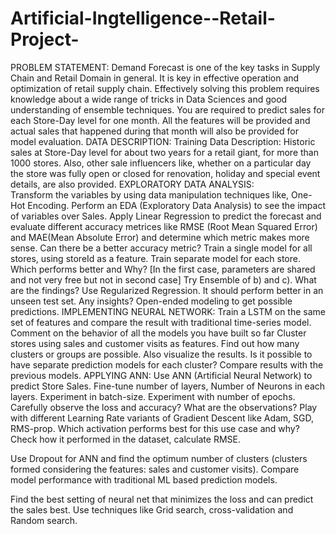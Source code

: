 # Artificial-Ingtelligence--Retail-Project-
PROBLEM STATEMENT: Demand Forecast is one of the key tasks in Supply Chain and Retail Domain in general. It is key in effective operation and optimization of retail supply chain. Effectively solving this problem requires knowledge about a wide range of tricks in Data Sciences and good understanding of ensemble techniques. You are required to predict sales for each Store-Day level for one month. All the features will be provided and actual sales that happened during that month will also be provided for model evaluation.
DATA DESCRIPTION: Training Data Description: Historic sales at Store-Day level for about two years for a retail giant, for more than 1000 stores. Also, other sale influencers like, whether on a particular day the store was fully open or closed for renovation, holiday and special event details, are also provided.
EXPLORATORY DATA ANALYSIS:  
Transform the variables by using data manipulation techniques like, One-Hot Encoding. 
Perform an EDA (Exploratory Data Analysis) to see the impact of variables over Sales.
Apply Linear Regression to predict the forecast and evaluate different accuracy metrices like RMSE (Root Mean Squared Error) and MAE(Mean Absolute Error) and determine which metric makes more sense. Can there be a better accuracy metric?
Train a single model for all stores, using storeId as a feature.
Train separate model for each store.
Which performs better and Why? [In the first case, parameters are shared and not very free but not in second case]
Try Ensemble of b) and c). What are the findings?
Use Regularized Regression. It should perform better in an unseen test set. Any insights?
Open-ended modeling to get possible predictions.
IMPLEMENTING NEURAL NETWORK:
Train a LSTM on the same set of features and compare the result with traditional time-series model.
Comment on the behavior of all the models you have built so far
Cluster stores using sales and customer visits as features. Find out how many clusters or groups are possible. Also visualize the results.
Is it possible to have separate prediction models for each cluster? Compare results with the previous models.
APPLYING ANN:
Use ANN (Artificial Neural Network) to predict Store Sales.
Fine-tune number of layers,
Number of Neurons in each layers.
Experiment in batch-size.
Experiment with number of epochs. Carefully observe the loss and accuracy? What are the observations?
Play with different  Learning Rate  variants of Gradient Descent like Adam, SGD, RMS-prop.
Which activation performs best for this use case and why?
Check how it performed in the dataset, calculate RMSE.

Use Dropout for ANN and find the optimum number of clusters (clusters formed considering the features: sales and customer visits). Compare model performance with traditional ML based prediction models. 

Find the best setting of neural net that minimizes the loss and can predict the sales best. Use techniques like Grid search, cross-validation and Random search.
 

